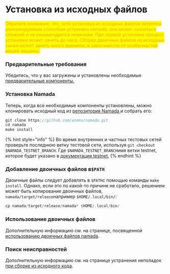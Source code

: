 # Установка из исходных файлов

<mark style="color:orange;">Обратите внимание, что, хотя установка из исходных файлов является рекомендуемым способом установки namada, она может оказаться сложной и не рекомендуется новичкам. При первой установке процесс установки может занять до часа. Сборка двоичных файлов из исходных также может занять много времени, в зависимости от особенностей вашей машины.</mark>

### Предварительные требования

Убедитесь, что у вас загружены и установлены необходимые [предварительные компоненты.](predvaritelnye-komponenty.md)

### Установка Namada&#x20;

Теперь, когда все необходимые компоненты установлены, можно клонировать исходный код из [репозитория Namada ](https://github.com/anoma/namada)и собрать его:

```rust
git clone https://github.com/anoma/namada.git
cd namada 
make install
```

{% hint style="info" %}
Во время внутренних и частных тестовых сетей проверьте последнюю ветку тестовой сети, используя `git checkout $NAMADA_TESTNET_BRANCH`. Где `$NAMADA_TESTNET_BRANCH`имя ветки testnet, которое будет указано в [документации testnet](https://docs.namada.net/introduction/testnets/environment-setup)[.](http://127.0.0.1:5000/o/hYGsDiLsn2ZyCLtb9GPH/s/E2YyCuHBNtFiT9RGgoko/)
{% endhint %}

### Добавление двоичных файлов в`$PATH`

Двоичные файлы следует добавлять в `$PATH`с помощью команды `make install`. Однако, если это по какой-то причине не сработало, решением может быть копирование двоичных файлов, `namada/target/release`например `$HOME/.local/bin/`:

```rust
cp namada/target/release/namada* $HOME/.local/bin/
```

### Использование двоичных файлов

Дополнительную информацию см. на странице, посвященной[ использованию двоичных файлов namada](../ustanovka-iz-binarnykh-failov/ispolzovanie-dvoichnykh-failov.md).

### Поиск неисправностей

Дополнительную информацию см. на странице устранения неполадок [при сборке из исходного кода](ustranenie-neispravnostei-pri-ustanovke-iz-istochnika.md).
